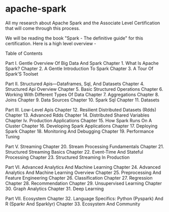 # apache-spark
All my research about Apache Spark and the Associate Level Certification that will come through this process.



We will be reading the book  "Spark - The definitive guide" for this certification. Here is a high level overview - 

Table of Contents

Part I. Gentle Overview Of Big Data And Spark
Chapter 1. What Is Apache Spark?
Chapter 2. A Gentle Introduction To Spark
Chapter 3. A Tour Of Spark’S Toolset

Part II. Structured Apis—Dataframes, Sql, And Datasets
Chapter 4. Structured Api Overview
Chapter 5. Basic Structured Operations
Chapter 6. Working With Different Types Of Data
Chapter 7. Aggregations
Chapter 8. Joins
Chapter 9. Data Sources
Chapter 10. Spark Sql
Chapter 11. Datasets

Part III. Low-Level Apis
Chapter 12. Resilient Distributed Datasets (Rdds)
Chapter 13. Advanced Rdds
Chapter 14. Distributed Shared Variables
Chapter Iv. Production Applications
Chapter 15. How Spark Runs On A Cluster
Chapter 16. Developing Spark Applications
Chapter 17. Deploying Spark
Chapter 18. Monitoring And Debugging
Chapter 19. Performance Tuning

Part V. Streaming
Chapter 20. Stream Processing Fundamentals
Chapter 21. Structured Streaming Basics
Chapter 22. Event-Time And Stateful Processing
Chapter 23. Structured Streaming In Production

Part VI. Advanced Analytics And Machine Learning
Chapter 24. Advanced Analytics And Machine Learning Overview
Chapter 25. Preprocessing And Feature Engineering
Chapter 26. Classification
Chapter 27. Regression
Chapter 28. Recommendation
Chapter 29. Unsupervised Learning
Chapter 30. Graph Analytics
Chapter 31. Deep Learning

Part VII. Ecosystem
Chapter 32. Language Specifics: Python (Pyspark) And R (Sparkr And Sparklyr)
Chapter 33. Ecosystem And Community


